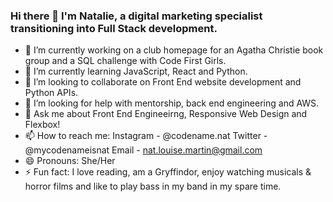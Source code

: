 ### Hi there 👋 I'm Natalie, a digital marketing specialist transitioning into Full Stack development. 

<!--
**natlmartin/natlmartin** is a ✨ _special_ ✨ repository because its `README.md` (this file) appears on your GitHub profile.

Here are some ideas to get you started: -->

- 🔭 I’m currently working on a club homepage for an Agatha Christie book group and a SQL challenge with Code First Girls.
- 🌱 I’m currently learning JavaScript, React and Python. 
- 👯 I’m looking to collaborate on Front End website development and Python APIs. 
- 🤔 I’m looking for help with mentorship, back end engineering and AWS. 
- 💬 Ask me about Front End Engineeirng, Responsive Web Design and Flexbox! 
- 📫 How to reach me: Instagram - @codename.nat Twitter - @mycodenameisnat Email - nat.louise.martin@gmail.com 
- 😄 Pronouns: She/Her
- ⚡ Fun fact: I love reading, am a Gryffindor, enjoy watching musicals & horror films and like to play bass in my band in my spare time. 


